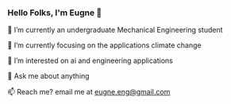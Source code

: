 ### Hello Folks, I'm Eugne 👋 

🔭 I’m currently an undergraduate Mechanical Engineering student

🌱 I’m currently focusing on the applications climate change

🤔 I’m interested on ai and engineering applications

💬 Ask me about anything

📫 Reach me? email me at eugne.eng@gmail.com
